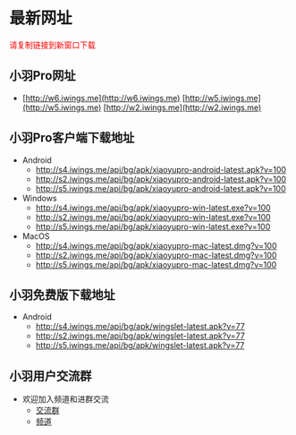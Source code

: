 # 最新网址
<span style="color:#FF0000;">请复制链接到新窗口下载</span>

## 小羽Pro网址
* [http://w6.iwings.me](http://w6.iwings.me) [http://w5.iwings.me](http://w5.iwings.me) [http://w2.iwings.me](http://w2.iwings.me)

## 小羽Pro客户端下载地址
* Android
    * http://s4.iwings.me/api/bg/apk/xiaoyupro-android-latest.apk?v=100
    * http://s2.iwings.me/api/bg/apk/xiaoyupro-android-latest.apk?v=100
    * http://s5.iwings.me/api/bg/apk/xiaoyupro-android-latest.apk?v=100
* Windows
    * http://s4.iwings.me/api/bg/apk/xiaoyupro-win-latest.exe?v=100
    * http://s2.iwings.me/api/bg/apk/xiaoyupro-win-latest.exe?v=100
    * http://s5.iwings.me/api/bg/apk/xiaoyupro-win-latest.exe?v=100
* MacOS
    * http://s4.iwings.me/api/bg/apk/xiaoyupro-mac-latest.dmg?v=100
    * http://s2.iwings.me/api/bg/apk/xiaoyupro-mac-latest.dmg?v=100
    * http://s5.iwings.me/api/bg/apk/xiaoyupro-mac-latest.dmg?v=100

## 小羽免费版下载地址
* Android
    * http://s4.iwings.me/api/bg/apk/wingslet-latest.apk?v=77
    * http://s2.iwings.me/api/bg/apk/wingslet-latest.apk?v=77
    * http://s5.iwings.me/api/bg/apk/wingslet-latest.apk?v=77

## 小羽用户交流群
* 欢迎加入频道和进群交流
    * [交流群](https://t.me/xiaoyuorg)
    * [频道](https://t.me/xiaoyuclub)